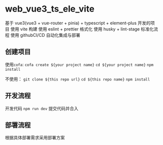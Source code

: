 # web_vue3_ts_ele_vite

基于 vue3(vue3 + vue-router + pinia) + typescript + element-plus 开发的项目
使用 vite 构建
使用 eslint + prettier 格式化
使用 husky + lint-stage 标准化流程
使用 githubCI/CD 自动化集成与部署

## 创建项目

使用`cofa`:
`cofa create ${your project name}`
`cd ${your project name}`
`npm install`

不使用：
`git clone ${this repo url}`
`cd ${this repo name}`
`npm install`

## 开发流程

开发代码
`npm run dev`
提交代码并合入

## 部署流程

根据具体部署需求采用部署方案
